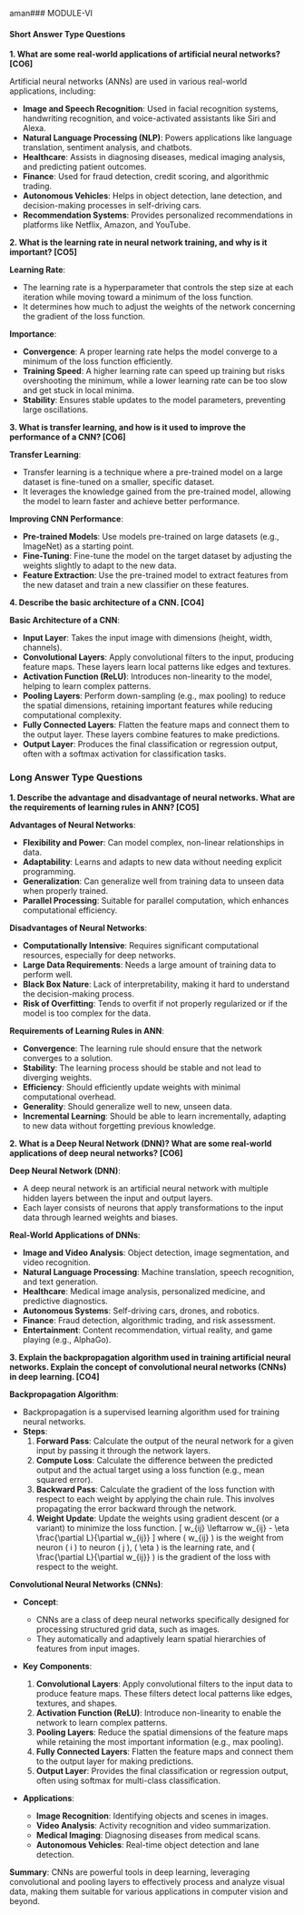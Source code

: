 aman### MODULE-VI

#### Short Answer Type Questions

**1. What are some real-world applications of artificial neural networks? [CO6]**

Artificial neural networks (ANNs) are used in various real-world applications, including:

- **Image and Speech Recognition**: Used in facial recognition systems, handwriting recognition, and voice-activated assistants like Siri and Alexa.
- **Natural Language Processing (NLP)**: Powers applications like language translation, sentiment analysis, and chatbots.
- **Healthcare**: Assists in diagnosing diseases, medical imaging analysis, and predicting patient outcomes.
- **Finance**: Used for fraud detection, credit scoring, and algorithmic trading.
- **Autonomous Vehicles**: Helps in object detection, lane detection, and decision-making processes in self-driving cars.
- **Recommendation Systems**: Provides personalized recommendations in platforms like Netflix, Amazon, and YouTube.

**2. What is the learning rate in neural network training, and why is it important? [CO5]**

**Learning Rate**:
- The learning rate is a hyperparameter that controls the step size at each iteration while moving toward a minimum of the loss function.
- It determines how much to adjust the weights of the network concerning the gradient of the loss function.

**Importance**:
- **Convergence**: A proper learning rate helps the model converge to a minimum of the loss function efficiently.
- **Training Speed**: A higher learning rate can speed up training but risks overshooting the minimum, while a lower learning rate can be too slow and get stuck in local minima.
- **Stability**: Ensures stable updates to the model parameters, preventing large oscillations.

**3. What is transfer learning, and how is it used to improve the performance of a CNN? [CO6]**

**Transfer Learning**:
- Transfer learning is a technique where a pre-trained model on a large dataset is fine-tuned on a smaller, specific dataset.
- It leverages the knowledge gained from the pre-trained model, allowing the model to learn faster and achieve better performance.

**Improving CNN Performance**:
- **Pre-trained Models**: Use models pre-trained on large datasets (e.g., ImageNet) as a starting point.
- **Fine-Tuning**: Fine-tune the model on the target dataset by adjusting the weights slightly to adapt to the new data.
- **Feature Extraction**: Use the pre-trained model to extract features from the new dataset and train a new classifier on these features.

**4. Describe the basic architecture of a CNN. [CO4]**

**Basic Architecture of a CNN**:
- **Input Layer**: Takes the input image with dimensions (height, width, channels).
- **Convolutional Layers**: Apply convolutional filters to the input, producing feature maps. These layers learn local patterns like edges and textures.
- **Activation Function (ReLU)**: Introduces non-linearity to the model, helping to learn complex patterns.
- **Pooling Layers**: Perform down-sampling (e.g., max pooling) to reduce the spatial dimensions, retaining important features while reducing computational complexity.
- **Fully Connected Layers**: Flatten the feature maps and connect them to the output layer. These layers combine features to make predictions.
- **Output Layer**: Produces the final classification or regression output, often with a softmax activation for classification tasks.

### Long Answer Type Questions

**1. Describe the advantage and disadvantage of neural networks. What are the requirements of learning rules in ANN? [CO5]**

**Advantages of Neural Networks**:
- **Flexibility and Power**: Can model complex, non-linear relationships in data.
- **Adaptability**: Learns and adapts to new data without needing explicit programming.
- **Generalization**: Can generalize well from training data to unseen data when properly trained.
- **Parallel Processing**: Suitable for parallel computation, which enhances computational efficiency.

**Disadvantages of Neural Networks**:
- **Computationally Intensive**: Requires significant computational resources, especially for deep networks.
- **Large Data Requirements**: Needs a large amount of training data to perform well.
- **Black Box Nature**: Lack of interpretability, making it hard to understand the decision-making process.
- **Risk of Overfitting**: Tends to overfit if not properly regularized or if the model is too complex for the data.

**Requirements of Learning Rules in ANN**:
- **Convergence**: The learning rule should ensure that the network converges to a solution.
- **Stability**: The learning process should be stable and not lead to diverging weights.
- **Efficiency**: Should efficiently update weights with minimal computational overhead.
- **Generality**: Should generalize well to new, unseen data.
- **Incremental Learning**: Should be able to learn incrementally, adapting to new data without forgetting previous knowledge.

**2. What is a Deep Neural Network (DNN)? What are some real-world applications of deep neural networks? [CO6]**

**Deep Neural Network (DNN)**:
- A deep neural network is an artificial neural network with multiple hidden layers between the input and output layers.
- Each layer consists of neurons that apply transformations to the input data through learned weights and biases.

**Real-World Applications of DNNs**:
- **Image and Video Analysis**: Object detection, image segmentation, and video recognition.
- **Natural Language Processing**: Machine translation, speech recognition, and text generation.
- **Healthcare**: Medical image analysis, personalized medicine, and predictive diagnostics.
- **Autonomous Systems**: Self-driving cars, drones, and robotics.
- **Finance**: Fraud detection, algorithmic trading, and risk assessment.
- **Entertainment**: Content recommendation, virtual reality, and game playing (e.g., AlphaGo).

**3. Explain the backpropagation algorithm used in training artificial neural networks. Explain the concept of convolutional neural networks (CNNs) in deep learning. [CO4]**

**Backpropagation Algorithm**:
- Backpropagation is a supervised learning algorithm used for training neural networks.
- **Steps**:
  1. **Forward Pass**: Calculate the output of the neural network for a given input by passing it through the network layers.
  2. **Compute Loss**: Calculate the difference between the predicted output and the actual target using a loss function (e.g., mean squared error).
  3. **Backward Pass**: Calculate the gradient of the loss function with respect to each weight by applying the chain rule. This involves propagating the error backward through the network.
  4. **Weight Update**: Update the weights using gradient descent (or a variant) to minimize the loss function.
  \[
  w_{ij} \leftarrow w_{ij} - \eta \frac{\partial L}{\partial w_{ij}}
  \]
  where \( w_{ij} \) is the weight from neuron \( i \) to neuron \( j \), \( \eta \) is the learning rate, and \( \frac{\partial L}{\partial w_{ij}} \) is the gradient of the loss with respect to the weight.

**Convolutional Neural Networks (CNNs)**:
- **Concept**:
  - CNNs are a class of deep neural networks specifically designed for processing structured grid data, such as images.
  - They automatically and adaptively learn spatial hierarchies of features from input images.

- **Key Components**:
  1. **Convolutional Layers**: Apply convolutional filters to the input data to produce feature maps. These filters detect local patterns like edges, textures, and shapes.
  2. **Activation Function (ReLU)**: Introduce non-linearity to enable the network to learn complex patterns.
  3. **Pooling Layers**: Reduce the spatial dimensions of the feature maps while retaining the most important information (e.g., max pooling).
  4. **Fully Connected Layers**: Flatten the feature maps and connect them to the output layer for making predictions.
  5. **Output Layer**: Provides the final classification or regression output, often using softmax for multi-class classification.

- **Applications**:
  - **Image Recognition**: Identifying objects and scenes in images.
  - **Video Analysis**: Activity recognition and video summarization.
  - **Medical Imaging**: Diagnosing diseases from medical scans.
  - **Autonomous Vehicles**: Real-time object detection and lane detection.

**Summary**:
CNNs are powerful tools in deep learning, leveraging convolutional and pooling layers to effectively process and analyze visual data, making them suitable for various applications in computer vision and beyond.